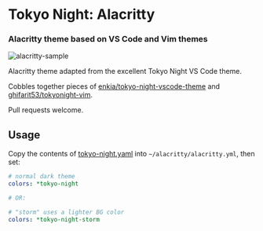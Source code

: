 # Tokyo Night: Alacritty

### Alacritty theme based on VS Code and Vim themes

![alacritty-sample](https://user-images.githubusercontent.com/8506829/96374927-629b0000-113b-11eb-95f1-9b7b4f9630f9.png)

Alacritty theme adapted from the excellent Tokyo Night VS Code theme.

Cobbles together pieces of [enkia/tokyo-night-vscode-theme](https://github.com/enkia/tokyo-night-vscode-theme)
and [ghifarit53/tokyonight-vim](https://github.com/ghifarit53/tokyonight-vim).

Pull requests welcome.

## Usage

Copy the contents of [tokyo-night.yaml](https://github.com/zatchheems/tokyo-night-alacritty-theme/blob/master/tokyo-night.yaml)
into `~/alacritty/alacritty.yml`, then set:

```yaml
# normal dark theme
colors: *tokyo-night

# OR:

# "storm" uses a lighter BG color
colors: *tokyo-night-storm
```
